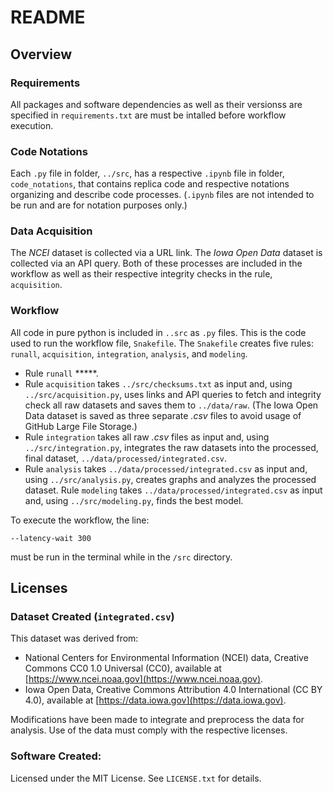 # README

## Overview

### Requirements
All packages and software dependencies as well as their versionss are specified in `requirements.txt` are must be intalled before workflow execution.

### Code Notations
Each `.py` file in folder, `../src`, has a respective `.ipynb` file in folder, `code_notations`, that contains replica code and respective notations organizing and describe code processes. (`.ipynb` files are not intended to be run and are for notation purposes only.)

### Data Acquisition
The *NCEI* dataset is collected via a URL link. The *Iowa Open Data* dataset is collected via an API query. Both of these processes are included in the workflow as well as their respective integrity checks in the rule, `acquisition`.

### Workflow
All code in pure python is included in `..src` as `.py` files. This is the code used to run the workflow file, `Snakefile`. The `Snakefile` creates five rules: `runall`, `acquisition`, `integration`, `analysis`, and `modeling`.

- Rule `runall` *****.
- Rule `acquisition` takes `../src/checksums.txt` as input and, using `../src/acquisition.py`, uses links and API queries to fetch and integrity check all raw datasets and saves them to `../data/raw`. (The Iowa Open Data dataset is saved as three separate *.csv* files to avoid usage of GitHub Large File Storage.)
- Rule `integration` takes all raw *.csv* files as input and, using `../src/integration.py`, integrates the raw datasets into the processed, final dataset, `../data/processed/integrated.csv`.
- Rule `analysis` takes `../data/processed/integrated.csv` as input and, using `../src/analysis.py`, creates graphs and analyzes the processed dataset. Rule `modeling` takes `../data/processed/integrated.csv` as input and, using `../src/modeling.py`, finds the best model.

To execute the workflow, the line:

```
--latency-wait 300
```

must be run in the terminal while in the `/src` directory.

## Licenses

### Dataset Created (`integrated.csv`)
This dataset was derived from:

- National Centers for Environmental Information (NCEI) data, Creative Commons CC0 1.0 Universal (CC0), available at [https://www.ncei.noaa.gov](https://www.ncei.noaa.gov).
- Iowa Open Data, Creative Commons Attribution 4.0 International (CC BY 4.0), available at [https://data.iowa.gov](https://data.iowa.gov).

Modifications have been made to integrate and preprocess the data for analysis. Use of the data must comply with the respective licenses.

### Software Created:
Licensed under the MIT License. See `LICENSE.txt` for details.